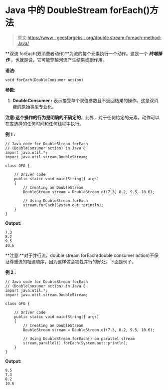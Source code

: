 # Java 中的 DoubleStream forEach()方法

> 原文:[https://www . geesforgeks . org/double stream-foreach-method-Java/](https://www.geeksforgeeks.org/doublestream-foreach-method-java/)

**双流 forEach(双消费者动作)**为流的每个元素执行一个动作。这是一个 ***终端操作*** ，也就是说，它可能穿越河流产生结果或副作用。

**语法:**

```
void forEach(DoubleConsumer action)

```

**参数:**

1.  **DoubleConsumer :** 表示接受单个双值参数且不返回结果的操作。这是双消费的原始类型专业化。

**注意:**这个操作的行为是明确的**不确定的**。此外，对于任何给定的元素，动作可以在库选择的任何时间和任何线程中执行。

**例 1 :**

```
// Java code for DoubleStream forEach
// (DoubleConsumer action) in Java 8
import java.util.*;
import java.util.stream.DoubleStream;

class GFG {

    // Driver code
    public static void main(String[] args)
    {
        // Creating an DoubleStream
        DoubleStream stream = DoubleStream.of(7.3, 8.2, 9.5, 10.6);

        // Using DoubleStream.forEach
        stream.forEach(System.out::println);
    }
}
```

**Output:**

```
7.3
8.2
9.5
10.6

```

**注意:**对于并行流，double stream forEach(double consumer action)不保证尊重流的相遇顺序，因为这样做会牺牲并行的好处。下面是例子。

**例 2 :**

```
// Java code for DoubleStream forEach
// (DoubleConsumer action) in Java 8
import java.util.*;
import java.util.stream.DoubleStream;

class GFG {

    // Driver code
    public static void main(String[] args)
    {
        // Creating an DoubleStream
        DoubleStream stream = DoubleStream.of(7.3, 8.2, 9.5, 10.6);

        // Using DoubleStream.forEach() on parallel stream
        stream.parallel().forEach(System.out::println);
    }
}
```

**Output:**

```
9.5
7.3
8.2
10.6

```